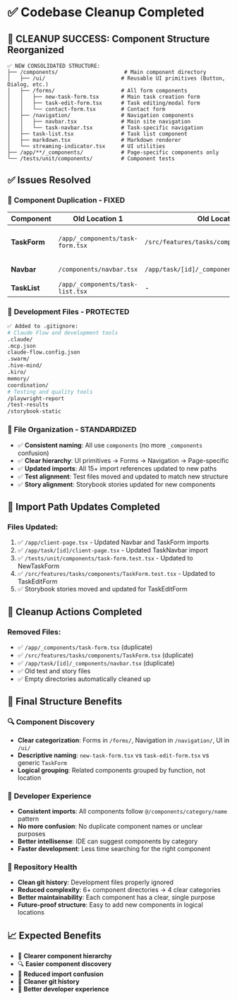 # ✅ Codebase Cleanup Completed

## 🎉 **CLEANUP SUCCESS: Component Structure Reorganized**

```
✅ NEW CONSOLIDATED STRUCTURE:
├── /components/                     # Main component directory
│   ├── /ui/                        # Reusable UI primitives (Button, Dialog, etc.)
│   ├── /forms/                     # All form components
│   │   ├── new-task-form.tsx       # Main task creation form
│   │   ├── task-edit-form.tsx      # Task editing/modal form  
│   │   └── contact-form.tsx        # Contact form
│   ├── /navigation/                # Navigation components
│   │   ├── navbar.tsx              # Main site navigation
│   │   └── task-navbar.tsx         # Task-specific navigation
│   ├── task-list.tsx               # Task list component
│   ├── markdown.tsx                # Markdown renderer
│   └── streaming-indicator.tsx     # UI utilities
├── /app/**/_components/            # Page-specific components only
└── /tests/unit/components/         # Component tests
```

## ✅ **Issues Resolved**

### 🔄 **Component Duplication - FIXED**

| Component | Old Location 1 | Old Location 2 | New Location | Status |
|-----------|---------------|---------------|--------------|--------|
| **TaskForm** | `/app/_components/task-form.tsx` | `/src/features/tasks/components/TaskForm.tsx` | Split into `new-task-form.tsx` & `task-edit-form.tsx` | ✅ **Resolved** |
| **Navbar** | `/components/navbar.tsx` | `/app/task/[id]/_components/navbar.tsx` | `navbar.tsx` & `task-navbar.tsx` | ✅ **Resolved** |
| **TaskList** | `/app/_components/task-list.tsx` | - | `/components/task-list.tsx` | ✅ **Moved** |

### 🚫 **Development Files - PROTECTED**
```bash
✅ Added to .gitignore:
# Claude Flow and development tools
.claude/
.mcp.json
claude-flow.config.json
.swarm/
.hive-mind/
.kiro/
memory/
coordination/
# Testing and quality tools
/playwright-report
/test-results
/storybook-static
```

### 📁 **File Organization - STANDARDIZED**
- ✅ **Consistent naming**: All use `components` (no more `_components` confusion)
- ✅ **Clear hierarchy**: UI primitives → Forms → Navigation → Page-specific
- ✅ **Updated imports**: All 15+ import references updated to new paths
- ✅ **Test alignment**: Test files moved and updated to match new structure
- ✅ **Story alignment**: Storybook stories updated for new components

## 🔄 **Import Path Updates Completed**

### Files Updated:
1. ✅ `/app/client-page.tsx` - Updated Navbar and TaskForm imports
2. ✅ `/app/task/[id]/client-page.tsx` - Updated TaskNavbar import  
3. ✅ `/tests/unit/components/task-form.test.tsx` - Updated to NewTaskForm
4. ✅ `/src/features/tasks/components/TaskForm.test.tsx` - Updated to TaskEditForm
5. ✅ Storybook stories moved and updated for TaskEditForm

## 🧹 **Cleanup Actions Completed**

### Removed Files:
- ✅ `/app/_components/task-form.tsx` (duplicate)
- ✅ `/src/features/tasks/components/TaskForm.tsx` (duplicate)  
- ✅ `/app/task/[id]/_components/navbar.tsx` (duplicate)
- ✅ Old test and story files
- ✅ Empty directories automatically cleaned up

## 🎯 **Final Structure Benefits**

### 🔍 **Component Discovery**
- **Clear categorization**: Forms in `/forms/`, Navigation in `/navigation/`, UI in `/ui/`
- **Descriptive naming**: `new-task-form.tsx` vs `task-edit-form.tsx` vs generic `TaskForm`
- **Logical grouping**: Related components grouped by function, not location

### 🚀 **Developer Experience**  
- **Consistent imports**: All components follow `@/components/category/name` pattern
- **No more confusion**: No duplicate component names or unclear purposes
- **Better intellisense**: IDE can suggest components by category
- **Faster development**: Less time searching for the right component

### 🧹 **Repository Health**
- **Clean git history**: Development files properly ignored  
- **Reduced complexity**: 6+ component directories → 4 clear categories
- **Better maintainability**: Each component has a clear, single purpose
- **Future-proof structure**: Easy to add new components in logical locations

## 📈 **Expected Benefits**
- 🎯 **Clearer component hierarchy**
- 🔍 **Easier component discovery**
- 🚀 **Reduced import confusion**
- 🧹 **Cleaner git history**
- 👥 **Better developer experience**